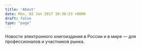 ```yaml
---
title: 'About'
date: Mon, 02 Jan 2017 18:36:23 +0000
draft: false
type: "page"
---
```


Новости электронного книгоиздания в России и в мире — для профессионалов и участников рынка.